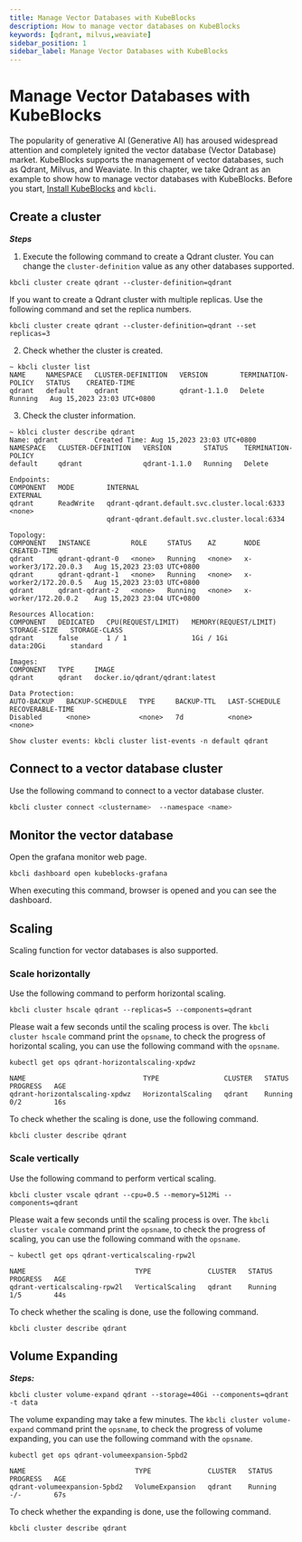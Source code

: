 ```yaml
---
title: Manage Vector Databases with KubeBlocks
description: How to manage vector databases on KubeBlocks
keywords: [qdrant, milvus,weaviate]
sidebar_position: 1
sidebar_label: Manage Vector Databases with KubeBlocks
---
```

# Manage Vector Databases with KubeBlocks

The popularity of generative AI (Generative AI) has aroused widespread attention and completely ignited the vector database (Vector Database) market. KubeBlocks supports the management of vector databases, such as Qdrant, Milvus, and Weaviate.
In this chapter, we take Qdrant as an example to show how to manage vector databases with KubeBlocks.
Before you start, [Install KubeBlocks](./../installation/install-with-helm/) and `kbcli`.

## Create a cluster

***Steps***

1. Execute the following command to create a Qdrant cluster. You can change the `cluster-definition` value as any other databases supported.

```
kbcli cluster create qdrant --cluster-definition=qdrant
```
If you want to create a Qdrant cluster with multiple replicas. Use the following command and set the replica numbers.
```
kbcli cluster create qdrant --cluster-definition=qdrant --set replicas=3
```

2. Check whether the cluster is created.

```
~ kbcli cluster list
NAME     NAMESPACE   CLUSTER-DEFINITION   VERSION        TERMINATION-POLICY   STATUS    CREATED-TIME
qdrant   default     qdrant               qdrant-1.1.0   Delete               Running   Aug 15,2023 23:03 UTC+0800
```

3. Check the cluster information.

```
~ kblci cluster describe qdrant
Name: qdrant         Created Time: Aug 15,2023 23:03 UTC+0800
NAMESPACE   CLUSTER-DEFINITION   VERSION        STATUS    TERMINATION-POLICY
default     qdrant               qdrant-1.1.0   Running   Delete

Endpoints:
COMPONENT   MODE        INTERNAL                                       EXTERNAL
qdrant      ReadWrite   qdrant-qdrant.default.svc.cluster.local:6333   <none>
                        qdrant-qdrant.default.svc.cluster.local:6334

Topology:
COMPONENT   INSTANCE          ROLE     STATUS    AZ       NODE                   CREATED-TIME
qdrant      qdrant-qdrant-0   <none>   Running   <none>   x-worker3/172.20.0.3   Aug 15,2023 23:03 UTC+0800
qdrant      qdrant-qdrant-1   <none>   Running   <none>   x-worker2/172.20.0.5   Aug 15,2023 23:03 UTC+0800
qdrant      qdrant-qdrant-2   <none>   Running   <none>   x-worker/172.20.0.2    Aug 15,2023 23:04 UTC+0800

Resources Allocation:
COMPONENT   DEDICATED   CPU(REQUEST/LIMIT)   MEMORY(REQUEST/LIMIT)   STORAGE-SIZE   STORAGE-CLASS
qdrant      false       1 / 1                1Gi / 1Gi               data:20Gi      standard

Images:
COMPONENT   TYPE     IMAGE
qdrant      qdrant   docker.io/qdrant/qdrant:latest

Data Protection:
AUTO-BACKUP   BACKUP-SCHEDULE   TYPE     BACKUP-TTL   LAST-SCHEDULE   RECOVERABLE-TIME
Disabled      <none>            <none>   7d           <none>          <none>

Show cluster events: kbcli cluster list-events -n default qdrant
```

## Connect to a vector database cluster

Use the following command to connect to a vector database cluster.

```bash
kbcli cluster connect <clustername>  --namespace <name>
```


## Monitor the vector database

Open the grafana monitor web page.
```
kbcli dashboard open kubeblocks-grafana
```
When executing this command, browser is opened and you can see the dashboard.

## Scaling 
Scaling function for vector databases is also supported.

### Scale horizontally
Use the following command to perform horizontal scaling.
```
kbcli cluster hscale qdrant --replicas=5 --components=qdrant
```
Please wait a few seconds until the scaling process is over.
The `kbcli cluster hscale` command print the `opsname`, to check the progress of horizontal scaling, you can use the following command with the `opsname`.
```
kubectl get ops qdrant-horizontalscaling-xpdwz

NAME                             TYPE                CLUSTER   STATUS    PROGRESS   AGE
qdrant-horizontalscaling-xpdwz   HorizontalScaling   qdrant    Running   0/2        16s
```
To check whether the scaling is done, use the following command.
```
kbcli cluster describe qdrant
```

### Scale vertically
Use the following command to perform vertical scaling.
```
kbcli cluster vscale qdrant --cpu=0.5 --memory=512Mi --components=qdrant 
```

Please wait a few seconds until the scaling process is over.
The `kbcli cluster vscale` command print the `opsname`, to check the progress of scaling, you can use the following command with the `opsname`.
```
~ kubectl get ops qdrant-verticalscaling-rpw2l

NAME                           TYPE              CLUSTER   STATUS    PROGRESS   AGE
qdrant-verticalscaling-rpw2l   VerticalScaling   qdrant    Running   1/5        44s
```
To check whether the scaling is done, use the following command.
```
kbcli cluster describe qdrant
```
## Volume Expanding
***Steps:***
```
kbcli cluster volume-expand qdrant --storage=40Gi --components=qdrant -t data
```
The volume expanding may take a few minutes.
The `kbcli cluster volume-expand` command print the `opsname`, to check the progress of volume expanding, you can use the following command with the `opsname`.
```
kubectl get ops qdrant-volumeexpansion-5pbd2

NAME                           TYPE              CLUSTER   STATUS   PROGRESS   AGE
qdrant-volumeexpansion-5pbd2   VolumeExpansion   qdrant    Running  -/-        67s
```
To check whether the expanding is done, use the following command.
```
kbcli cluster describe qdrant
```
